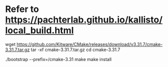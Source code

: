 # Refer to https://pachterlab.github.io/kallisto/local_build.html
wget https://github.com/Kitware/CMake/releases/download/v3.31.7/cmake-3.31.7.tar.gz
tar -xf cmake-3.31.7.tar.gz
cd cmake-3.31.7

./bootstrap --prefix=<the abesolute path>/cmake-3.31
make
make install